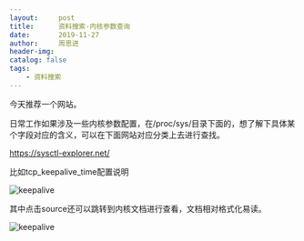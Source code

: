 ```yaml
---
layout:     post
title:      资料搜索-内核参数查询
date:       2019-11-27
author:     周思进
header-img:	
catalog: false
tags:
    - 资料搜索
---
```



今天推荐一个网站。

日常工作如果涉及一些内核参数配置，在/proc/sys/目录下面的，想了解下具体某个字段对应的含义，可以在下面网站对应分类上去进行查找。

https://sysctl-explorer.net/

比如tcp_keepalive_time配置说明

![keepalive](https://tva1.sinaimg.cn/large/006y8mN6ly1g9czjht8pdj310y0oaju8.jpg)

其中点击source还可以跳转到内核文档进行查看，文档相对格式化易读。

![keepalive](https://tva1.sinaimg.cn/large/006y8mN6ly1g9czpq062rj30z403kjru.jpg)
